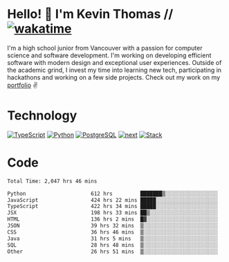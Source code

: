 # Hello! 👋 I'm Kevin Thomas // [![wakatime](https://wakatime.com/badge/user/e9d16d74-e01d-4a37-8086-9257e0bde1c2.svg?style=flat-square)](https://wakatime.com/@e9d16d74-e01d-4a37-8086-9257e0bde1c2)

I'm a high school junior from Vancouver with a passion for computer science and software development. I'm working on developing efficient software with modern design and exceptional user experiences. Outside of the academic grind, I invest my time into learning new tech, participating in hackathons and working on a few side projects. Check out my work on my [portfolio](https://kevinjosethomas.com/) ✌️

# Technology
[![TypeScript](https://github.com/kevinjosethomas/kevinjosethomas/assets/46242684/444b2e5d-659f-41f5-81fe-3abafb75cb6c)](https://kevinjosethomas.com/stack)
[![Python](https://github.com/kevinjosethomas/kevinjosethomas/assets/46242684/34a174c4-54db-4c4e-9842-2324d47cb043)](https://kevinjosethomas.com/stack)
[![PostgreSQL](https://github.com/kevinjosethomas/kevinjosethomas/assets/46242684/46d6de1c-c483-4dc7-ab3a-87763af6fc78)](https://kevinjosethomas.com/stack)
[![next](https://github.com/kevinjosethomas/kevinjosethomas/assets/46242684/bc46bae5-1ad9-42a7-b7a2-427cbde7c994)](https://kevinjosethomas.com/stack)
[![Stack](https://github.com/kevinjosethomas/kevinjosethomas/assets/46242684/0b9b7eeb-8cce-4a56-bffd-3131dd4dd88c)](https://kevinjosethomas.com/stack)




# Code
<!--START_SECTION:waka-->

```txt
Total Time: 2,047 hrs 46 mins

Python                     612 hrs         ███████▒░░░░░░░░░░░░░░░░░   29.50 %
JavaScript                 424 hrs 22 mins █████░░░░░░░░░░░░░░░░░░░░   20.46 %
TypeScript                 422 hrs 34 mins █████░░░░░░░░░░░░░░░░░░░░   20.37 %
JSX                        198 hrs 33 mins ██▒░░░░░░░░░░░░░░░░░░░░░░   09.57 %
HTML                       136 hrs 2 mins  █▓░░░░░░░░░░░░░░░░░░░░░░░   06.56 %
JSON                       39 hrs 32 mins  ▒░░░░░░░░░░░░░░░░░░░░░░░░   01.91 %
CSS                        36 hrs 46 mins  ▒░░░░░░░░░░░░░░░░░░░░░░░░   01.77 %
Java                       31 hrs 5 mins   ▒░░░░░░░░░░░░░░░░░░░░░░░░   01.50 %
SQL                        28 hrs 48 mins  ▒░░░░░░░░░░░░░░░░░░░░░░░░   01.39 %
Other                      26 hrs 51 mins  ▒░░░░░░░░░░░░░░░░░░░░░░░░   01.29 %
```

<!--END_SECTION:waka-->
